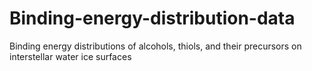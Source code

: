 # Binding-energy-distribution-data
Binding energy distributions of alcohols, thiols, and their precursors on interstellar water ice surfaces
